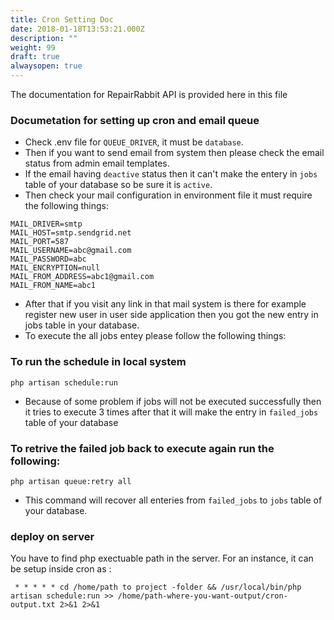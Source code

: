 ```yaml
---
title: Cron Setting Doc
date: 2018-01-18T13:53:21.000Z
description: ""
weight: 99
draft: true
alwaysopen: true
---
```

The documentation for RepairRabbit API is provided here in this file

### Documetation for setting up cron and email queue

* Check .env file for `QUEUE_DRIVER`, it must be `database`.
* Then if you want to send email from system then please check the email status from admin email templates.
* If the email having `deactive` status then it can't make the entery in `jobs` table of your database so be sure it is `active`.
* Then check your mail configuration in environment file it must require the following things:

```
MAIL_DRIVER=smtp
MAIL_HOST=smtp.sendgrid.net
MAIL_PORT=587
MAIL_USERNAME=abc@gmail.com
MAIL_PASSWORD=abc
MAIL_ENCRYPTION=null
MAIL_FROM_ADDRESS=abc1@gmail.com
MAIL_FROM_NAME=abc1
```

* After that if you visit any link in that mail system is there for example register new user in user side application then you got the new entry in jobs table in your database.
* To execute the all jobs entey please follow the following things:

### To run the schedule in local system

```
php artisan schedule:run
```

* Because of some problem if jobs will not be executed successfully then it tries to execute 3 times after that it will make the entry in `failed_jobs` table of your database

### To retrive the failed job back to execute again run the following:

```
php artisan queue:retry all
```

* This command will recover all enteries from `failed_jobs` to `jobs` table of your database.

### deploy on server

You have to find php exectuable path in the server. For an instance, it can be setup inside cron as :

```
 * * * * * cd /home/path to project -folder && /usr/local/bin/php artisan schedule:run >> /home/path-where-you-want-output/cron-output.txt 2>&1 2>&1
```